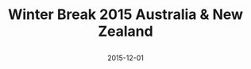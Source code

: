 ---
layout: photo-post
title: |
  Winter Break 2015
  Australia & New Zealand
date:   2015-12-01
category: photo
folder: winter-2015
caption:
  1: <h1> Take off! </h1> The journey begins with a grueling 20 hour flight from Detroit to Brisbane

  2: On the flight, a picture of a plane flying close by. It's now one of my favorite pictures taken.

  3: Looking down, a shot of the snow covered plains somewhere over the Rockies

  6: Always looking too serious ...

  8: The Twelve Apostles

  9: A helicopter on its way to fight the forest fires

  10: I only brought a 35mm lens, so I played around with stitching a couple shots together in post.

  12: Inside the lighthouse at Cape Otway

  17: At the Melbourne Zoo

  20: Astrophotography at Mount Cook

  21: Mount Cook from afar (the water was actually that blue!)

description: A collection of photos from my winter 2015 vacation to Australia (Melbourne, Brisbane) and New Zealand (Christchurch)
---